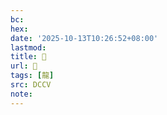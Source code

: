 ```yaml
---
bc:
hex:
date: '2025-10-13T10:26:52+08:00'
lastmod:
title: 􂣷
url: 􂣷
tags: [龍]
src: DCCV
note:
---
```

